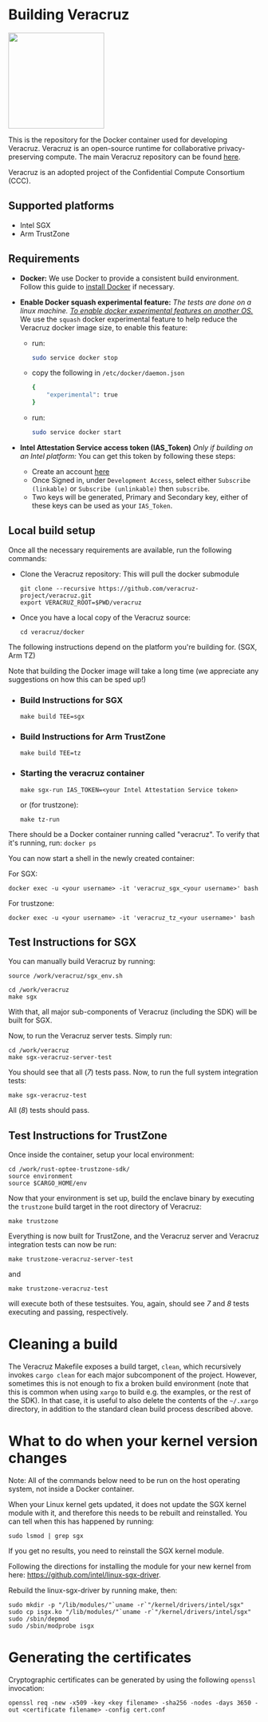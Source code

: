 # Building Veracruz

<img src = "https://confidentialcomputing.io/wp-content/uploads/sites/85/2019/08/cc_consortium-color.svg" width=192>

This is the repository for the Docker container used for developing Veracruz.
Veracruz is an open-source runtime for collaborative privacy-preserving compute.
The main Veracruz repository can be found [here](https://github.com/veracruz-project/veracruz).

Veracruz is an adopted project of the Confidential Compute Consortium (CCC).

## Supported platforms

- Intel SGX
- Arm TrustZone

## Requirements

- **Docker:** 
We use Docker to provide a consistent build environment.  Follow this guide to [install Docker](https://docs.docker.com/engine/install/) if necessary.
- **Enable Docker squash experimental feature:** *The tests are done on a linux machine. [To enable docker experimental features on another OS.](https://docs.docker.com/engine/reference/commandline/checkpoint_create/)*
We use the `squash` docker experimental feature to help reduce the Veracruz docker image size, to enable this feature:
    - run: 
        ```sh 
        sudo service docker stop
        ```
    - copy the following in `/etc/docker/daemon.json `
        ```sh
        {
            "experimental": true
        }
        ```
    - run:
        ```sh 
        sudo service docker start
        ```

- **Intel Attestation Service access token (IAS_Token)** *Only if building on an Intel platform:* 
You can get this token by following these steps: 
    - Create an account [here](https://api.portal.trustedservices.intel.com/EPID-attestation)
    - Once Signed in, under `Development Access`, select either `Subscribe (linkable)` or `Subscribe (unlinkable)` then `subscribe`.
    - Two keys will be generated, Primary and Secondary key, either of these keys can be used as your `IAS_Token`.


## Local build setup

Once all the necessary requirements are available, run the following commands:
- Clone the Veracruz repository: This will pull the docker submodule

    ```
    git clone --recursive https://github.com/veracruz-project/veracruz.git 
    export VERACRUZ_ROOT=$PWD/veracruz
    ```
- Once you have a local copy of the Veracruz source:

    ```
    cd veracruz/docker
    ```

The following instructions depend on the platform you're building for. (SGX, Arm TZ)

Note that building the Docker image will take a long time (we appreciate any suggestions on how this can be sped up!)

- ### Build Instructions for SGX
    ```
    make build TEE=sgx 
    ```
- ### Build Instructions for Arm TrustZone
    ```
    make build TEE=tz
    ```

- ### Starting the veracruz container
    ```
    make sgx-run IAS_TOKEN=<your Intel Attestation Service token>
    ```
    or (for trustzone):
    ```
    make tz-run
    ```

There should be a Docker container running called "veracruz". To verify that it's running, run: 
    ```
    docker ps
    ```
    
You can now start a shell in the newly created container:
    
   For SGX:

```
docker exec -u <your username> -it 'veracruz_sgx_<your username>' bash
```
    
   For trustzone:

```
docker exec -u <your username> -it 'veracruz_tz_<your username>' bash
```

## Test Instructions for SGX

You can manually build Veracruz by running:

```
source /work/veracruz/sgx_env.sh

cd /work/veracruz
make sgx
```

With that, all major sub-components of Veracruz (including the SDK) will be built for SGX.

Now, to run the Veracruz server tests.  Simply run:

```
cd /work/veracruz
make sgx-veracruz-server-test
```

You should see that all (_7_) tests pass.  Now, to run the full system
integration tests:

```
make sgx-veracruz-test
```

All (_8_) tests should pass.

## Test Instructions for TrustZone

Once inside the container, setup your local environment:

```
cd /work/rust-optee-trustzone-sdk/
source environment
source $CARGO_HOME/env
```

Now that your environment is set up, build the enclave binary by executing the `trustzone` build target in the root directory of Veracruz:

```
make trustzone
```

Everything is now built for TrustZone, and the Veracruz server and Veracruz integration tests can now be run:

```
make trustzone-veracruz-server-test
```

and

```
make trustzone-veracruz-test
```

will execute both of these testsuites.  You, again, should see _7_ and _8_ tests executing and passing, respectively.

# Cleaning a build

The Veracruz Makefile exposes a build target, `clean`, which recursively
invokes `cargo clean` for each major subcomponent of the project.  However,
sometimes this is not enough to fix a broken build environment (note that this
is common when using `xargo` to build e.g. the examples, or the rest of the
SDK).  In that case, it is useful to also delete the contents of the
`~/.xargo` directory, in addition to the standard clean build process described
above.

# What to do when your kernel version changes

Note: All of the commands below need to be run on the host operating system,
not inside a Docker container.

When your Linux kernel gets updated, it does not update the SGX kernel module
with it, and therefore this needs to be rebuilt and reinstalled.  You can tell
when this has happened by running:

```
sudo lsmod | grep sgx
```

If you get no results, you need to reinstall the SGX kernel module.

Following the directions for installing the module for your new kernel from
here: https://github.com/intel/linux-sgx-driver.

Rebuild the linux-sgx-driver by running make, then:

```
sudo mkdir -p "/lib/modules/"`uname -r`"/kernel/drivers/intel/sgx"
sudo cp isgx.ko "/lib/modules/"`uname -r`"/kernel/drivers/intel/sgx"
sudo /sbin/depmod
sudo /sbin/modprobe isgx
```

# Generating the certificates

Cryptographic certificates can be generated by using the following `openssl`
invocation:

```
openssl req -new -x509 -key <key filename> -sha256 -nodes -days 3650 -out <certificate filename> -config cert.conf 
```

